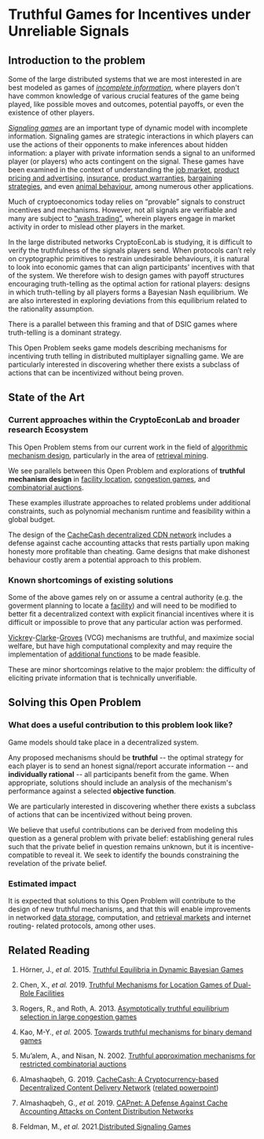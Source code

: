 
# Truthful Games for Incentives under Unreliable Signals

## Introduction to the problem

Some of the large distributed systems that we are most interested in are best modeled as games of [*incomplete information*](moz-extension://5a397cd6-7082-4c36-a528-b9b0137c872f/pdfjs/viewer.html?file=https://web.stanford.edu/~jdlevin/Econ%20203/Bayesian.pdf), where players don't have common knowledge of various crucial features of the game being played, like possible moves and outcomes, potential payoffs, or even the existence of other players. 

[*Signaling games*](http://econ.ucsd.edu/~jsobel/Paris_Lectures/20070527_Signal_encyc_Sobel.pdf) are an important type of dynamic model with incomplete information. Signaling games are  strategic interactions in which players can use the actions of their opponents to make inferences about hidden information: a player with private information sends a signal to an uniformed player (or players) who acts contingent on the signal. These games have been examined in the context of  understanding the [job market](https://viterbi-web.usc.edu/~shaddin/cs590fa13/papers/jobmarketsignaling.pdf), [product pricing and advertising](https://cowles.yale.edu/sites/default/files/files/pub/d07/d0709.pdf), [insurance](https://www.nber.org/system/files/working_papers/w23556/w23556.pdf), [product warranties](https://faculty.fuqua.duke.edu/~qc2/BA532/1981%20JLE%20grossman.pdf), [bargaining strategies](https://www1.cmc.edu/pages/faculty/MONeill/math188/papers/rubinstein5.pdf), and even [animal behaviour](https://citeseerx.ist.psu.edu/viewdoc/download?doi=10.1.1.1073.4125&rep=rep1&type=pdf), among numerous other applications.

Much of cryptoeconomics today relies on “provable” signals to construct incentives and mechanisms. However, not all signals are verifiable and many are subject to [“wash trading”](https://www.investopedia.com/terms/w/washtrading.asp), wherein players engage in market activity in order to mislead other players in the market.  

In the large distributed networks CryptoEconLab is studying, it is difficult to verify the truthfulness of the signals players send. When protocols can’t rely on cryptographic primitives to restrain undesirable behaviours, it is natural to look into economic games that can align participants' incentives with that of the system. We therefore wish to design games with payoff structures encouraging truth-telling as the optimal action for rational players: designs in which truth-telling by all players forms a Bayesian Nash equilibrium. We are also inrterested in exploring deviations from this equilibrium related to the rationality assumption.

There is a parallel between this framing and that of DSIC games where truth-telling is a dominant strategy.

This Open Problem seeks game models describing mechanisms for incentiving truth telling in distributed multiplayer signalling game. We are particularly interested in discovering whether there exists a subclass of actions that can be incentivized without being proven.

## State of the Art

### Current approaches within the CryptoEconLab and broader research Ecosystem

This Open Problem stems from our current work in the field of [algorithmic mechanism design](http://www.cs.cmu.edu/~sandholm/cs15-892F07/Algorithmic%20mechanism%20design.pdf), particularly in the area of [retrieval mining](https://retrieval.market/).   

We see parallels between this Open Problem and explorations of **truthful mechanism design** in [facility location](https://www.ifaamas.org/Proceedings/aamas2019/pdfs/p1470.pdf), [congestion games](http://citeseerx.ist.psu.edu/viewdoc/download?doi=10.1.1.768.8075&rep=rep1&type=pdf), and [combinatorial auctions](https://www.aaai.org/Papers/AAAI/2002/AAAI02-058.pdf). 

These examples illustrate approaches to related problems under additional constraints, such as polynomial mechanism runtime and feasibility within a global budget. 

The design of the [CacheCash decentralized CDN network](https://academiccommons.columbia.edu/doi/10.7916/d8-kmv2-7n57) includes a defense against cache accounting attacks that rests partially upon making honesty more profitable than cheating. Game designs that make dishonest behaviour costly arem a potential approach to this problem.

### Known shortcomings of existing solutions

Some of the above games rely on or assume a central authority (e.g. the goverment planning to locate a [facility](https://www.ifaamas.org/Proceedings/aamas2019/pdfs/p1470.pdf)) and will need to be modified to better fit a decentralized context with explicit financial incentives where it is difficult or impossible to prove that any particular action was performed.

[Vickrey](http://www.cs.princeton.edu/courses/archive/spring09/cos444/papers/vickrey61.pdf)-[Clarke](https://www.jstor.org/stable/30022651)-[Groves](http://www.eecs.harvard.edu/cs286r/courses/spring02/papers/groves73.pdf) (VCG) mechanisms are truthful, and maximize social welfare, but have high computational complexity and may require the implementation of [additional functions](http://robotics.stanford.edu/~amirr/vcgbased.pdf) to be made feasible. 

These are minor shortcomings relative to the major problem: the difficulty of eliciting private information that is technically unverifiable.


## Solving this Open Problem

### What does a useful contribution to this problem look like?

Game models should take place in a decentralized system.

Any proposed mechanisms should be **truthful** --  the optimal strategy for each player is to send an honest signal/report accurate information -- and **individually rational** -- all participants benefit from the game. When appropriate, solutions should include an analysis of the mechanism's performance against a selected **objective function**.

We are particularly interested in discovering whether there exists a subclass of actions that can be incentivized without being proven. 

We believe that useful contributions can be derived from modeling this question as a general problem with private belief: establishing general rules such that the private belief in question remains unknown,  but it is incentive-compatible to reveal it. We seek to identify the bounds constraining the revelation of the private belief.

### Estimated impact

It is expected that solutions to this Open Problem will contribute to the design of new truthful mechanisms, and that this will enable improvements in networked [data storage](https://filecoin.io/), computation,  and [retrieval markets](https://retrieval.market/) and internet routing- related protocols, among other uses. 

## Related Reading 

 1.  Hörner, J.,  _et al._ 2015. [Truthful Equilibria in Dynamic Bayesian Games](https://elischolar.library.yale.edu/cgi/viewcontent.cgi?article=3330&context=cowles-discussion-paper-series)
	
 2. Chen, X., _et al._ 2019.  [Truthful Mechanisms for Location Games of Dual-Role Facilities](https://www.ifaamas.org/Proceedings/aamas2019/pdfs/p1470.pdf)
	
 3.  Rogers, R., and Roth, A.  2013. [Asymptotically truthful equilibrium selection in large congestion games ](http://citeseerx.ist.psu.edu/viewdoc/download?doi=10.1.1.768.8075&rep=rep1&type=pdf)
	
 4.  Kao, M-Y., _et al._ 2005. [Towards truthful mechanisms for binary demand games](https://citeseerx.ist.psu.edu/viewdoc/download?doi=10.1.1.83.9640&rep=rep1&type=pdf)
	
5. Mu’alem, A., and Nisan, N. 2002. [Truthful approximation mechanisms for restricted combinatorial auctions](https://www.aaai.org/Papers/AAAI/2002/AAAI02-058.pdf)
	
6. Almashaqbeh, G. 2019. [CacheCash: A Cryptocurrency-based Decentralized Content Delivery Network](https://academiccommons.columbia.edu/doi/10.7916/d8-kmv2-7n57) ([related powerpoint](https://ghadaalmashaqbeh.github.io/slides/abc-cryblock-2019.pdf))
	
7. Almashaqbeh, G., _et al._ 2019. [CAPnet: A Defense Against Cache Accounting Attacks on Content Distribution Networks](https://ssl.engineering.nyu.edu/papers/almashaqbeh_capnet_cns19.pdf)
	
8. Feldman, M., _et al._ 2021.[Distributed Signaling Games](https://arxiv.org/pdf/1404.2861.pdf)
